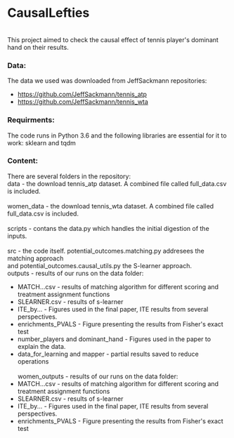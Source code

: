 # CausalLefties
<br />
This project aimed to check the causal effect of tennis player's dominant hand on their results.<br />

### Data:
The data we used was downloaded from JeffSackmann repositories:

- https://github.com/JeffSackmann/tennis_atp
- https://github.com/JeffSackmann/tennis_wta

### Requirments:
The code runs in Python 3.6 and the following libraries are essential for it to work:
sklearn and tqdm

### Content:
There are several folders in the repository:<br />
data - the download tennis_atp dataset. A combined file called full_data.csv is included.
<br /><br />
women_data - the download tennis_wta dataset. A combined file called full_data.csv is included.
<br /><br />
scripts - contans the data.py which handles the initial digestion of the inputs.
<br /><br />
src - the code itself. potential_outcomes.matching.py addresees the matching approach<br />
	  and potential_outcomes.causal_utils.py the S-learner approach.<br />
outputs - results of our runs on the data folder:<br />
* MATCH...csv - results of matching algorithm for different scoring and treatment assignment functions
* SLEARNER.csv - results of s-learner
* ITE_by... - Figures used in the final paper, ITE results from several perspectives.
* enrichments_PVALS - Figure presenting the results from Fisher's exact test
* number_players and dominant_hand - Figures used in the paper to explain the data.
* data_for_learning and mapper - partial results saved to reduce operations
<br /><br />
women_outputs - results of our runs on the data folder:<br />
* MATCH...csv - results of matching algorithm for different scoring and treatment assignment functions
* SLEARNER.csv - results of s-learner
* ITE_by... - Figures used in the final paper, ITE results from several perspectives.
* enrichments_PVALS - Figure presenting the results from Fisher's exact test
